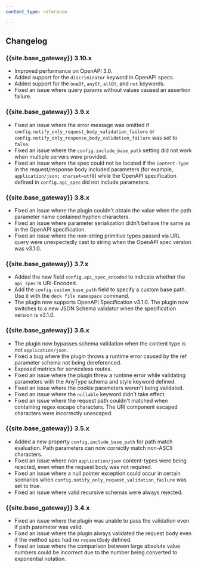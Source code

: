 ```yaml
---
content_type: reference

---
```


## Changelog

### {{site.base_gateway}} 3.10.x
* Improved performance on OpenAPI 3.0.
* Added support for the `discriminator` keyword in OpenAPI specs.
* Added support for the `oneOf`, `anyOf`, `allOf`, and `not` keywords.
* Fixed an issue where query params without values caused an assertion failure.

### {{site.base_gateway}} 3.9.x
* Fixed an issue where the error message was omitted if `config.notify_only_request_body_validation_failure` or `config.notify_only_response_body_validation_failure` was set to `false`.
* Fixed an issue where the `config.include_base_path` setting did not work when multiple servers were provided.
* Fixed an issue where the spec could not be located if the `Content-Type` in the request/response body included parameters (for example, `application/json; charset=utf8`) while the OpenAPI specification defined in `config.api_spec` did not include parameters.

### {{site.base_gateway}} 3.8.x
* Fixed an issue where the plugin couldn't obtain the value when the path parameter name contained hyphen characters.
* Fixed an issue where parameter serialization didn't behave the same as in the OpenAPI specification.
* Fixed an issue where the non-string primitive types passed via URL query were unexpectedly cast to string when the OpenAPI spec version was v3.1.0.

### {{site.base_gateway}} 3.7.x
* Added the new field `config.api_spec_encoded` to indicate whether the `api_spec` is URI-Encoded.
* Add the `config.custom_base_path` field to specify a custom base path. 
  Use it with the `deck file namespace` command.
* The plugin now supports OpenAPI Specification v3.1.0. The plugin now switches to a new JSON Schema validator when the specification version is v3.1.0.

### {{site.base_gateway}} 3.6.x
* The plugin now bypasses schema validation when the content type is not `application/json`.
* Fixed a bug where the plugin throws a runtime error caused by the ref parameter schema not being dereferenced.
* Exposed metrics for serviceless routes.
* Fixed an issue where the plugin threw a runtime error while validating parameters with the AnyType schema and style keyword defined.
* Fixed an issue where the cookie parameters weren't being validated.
* Fixed an issue where the `nullable` keyword didn't take effect.
* Fixed an issue where the request path couldn't matched when containing regex escape characters.
The URI component escaped characters were incorrectly unescaped.

### {{site.base_gateway}} 3.5.x
* Added a new property `config.include_base_path` for path match evaluation. 
Path parameters can now correctly match non-ASCII characters.
* Fixed an issue where non `application/json` content-types were being rejected, 
even when the request body was not required.
* Fixed an issue where a null pointer exception could occur in certain scenarios
when `config.notify_only_request_validation_failure` was set to true.
* Fixed an issue where valid recursive schemas were always rejected.

### {{site.base_gateway}} 3.4.x
* Fixed an issue where the plugin was unable to pass the 
validation even if path parameter was valid.
* Fixed an issue where the plugin always validated the request body even 
if the method spec had no `requestBody` defined.
* Fixed an issue where the comparison between large absolute value numbers could be incorrect 
due to the number being converted to exponential notation.